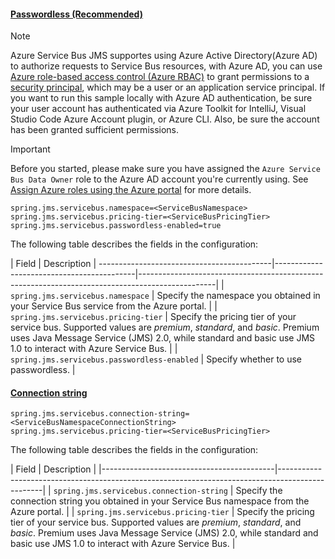 #### [Passwordless (Recommended)](#tab/passwordless)

> [!NOTE]
> Azure Service Bus JMS supportes using Azure Active Directory(Azure AD) to authorize requests to Service Bus resources, with Azure AD, you can use [Azure role-based access control (Azure RBAC)](/azure/role-based-access-control/overview) to grant permissions to a [security principal](/azure/active-directory/develop/app-objects-and-service-principals#service-principal-object), which may be a user or an application service principal.
> If you want to run this sample locally with Azure AD authentication, be sure your user account has authenticated via Azure Toolkit for IntelliJ, Visual Studio Code Azure Account plugin, or Azure CLI. Also, be sure the account has been granted sufficient permissions.

> [!IMPORTANT]
> Before you started, please make sure you have assigned the `Azure Service Bus Data Owner` role to the Azure AD account you're currently using. See [Assign Azure roles using the Azure portal](/azure/role-based-access-control/role-assignments-portal) for more details.

   ```properties
   spring.jms.servicebus.namespace=<ServiceBusNamespace>
   spring.jms.servicebus.pricing-tier=<ServiceBusPricingTier>
   spring.jms.servicebus.passwordless-enabled=true
   ```

The following table describes the fields in the configuration:

| Field                                     | Description                                                                                     |
-------------------------------------------|-------------------------------------------|-------------------------------------------------------------------------------------------------|
| `spring.jms.servicebus.namespace`            | Specify the namespace you obtained in your Service Bus service from the Azure portal. |
| `spring.jms.servicebus.pricing-tier`         | Specify the pricing tier of your service bus. Supported values are *premium*, *standard*, and *basic*. Premium uses Java Message Service (JMS) 2.0, while standard and basic use JMS 1.0 to interact with Azure Service Bus. |
| `spring.jms.servicebus.passwordless-enabled` | Specify whether to use passwordless. |

#### [Connection string](#tab/connection-string)

   ```properties
   spring.jms.servicebus.connection-string=<ServiceBusNamespaceConnectionString>
   spring.jms.servicebus.pricing-tier=<ServiceBusPricingTier>
   ```

The following table describes the fields in the configuration:

| Field                                     | Description                                                                                     |
      |-------------------------------------------|-------------------------------------------------------------------------------------------------|
| `spring.jms.servicebus.connection-string` | Specify the connection string you obtained in your Service Bus namespace from the Azure portal. |
| `spring.jms.servicebus.pricing-tier`      | Specify the pricing tier of your service bus. Supported values are *premium*, *standard*, and *basic*. Premium uses Java Message Service (JMS) 2.0, while standard and basic use JMS 1.0 to interact with Azure Service Bus. |


